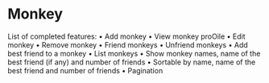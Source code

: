 # Monkey

List of completed features:
• Add monkey
• View monkey proOile
• Edit monkey
• Remove monkey
• Friend monkeys
• Unfriend monkeys
• Add best friend to a monkey
• List monkeys
	• Show monkey names, name of the best friend (if any) and number of friends
	• Sortable by name, name of the best friend and number of friends
	• Pagination
